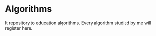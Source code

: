 # Algorithms
It repository to education algorithms. Every algorithm studied by me will register here.

